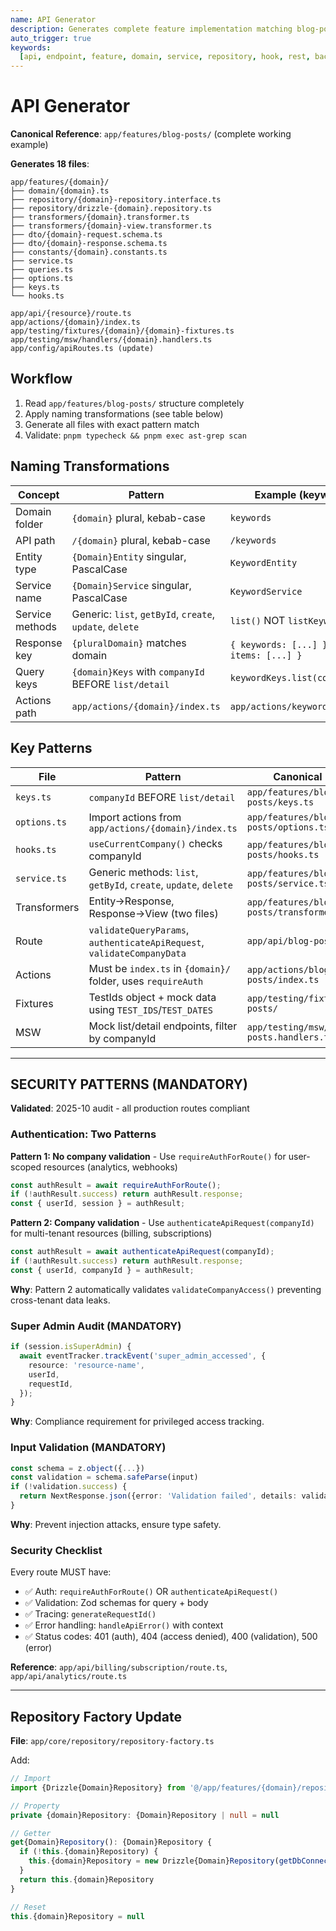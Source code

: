 ```yaml
---
name: API Generator
description: Generates complete feature implementation matching blog-posts architecture - domain, service, repository, transformers, DTOs, hooks, actions, MSW
auto_trigger: true
keywords:
  [api, endpoint, feature, domain, service, repository, hook, rest, backend, create endpoint]
---
```


# API Generator

**Canonical Reference**: `app/features/blog-posts/` (complete working example)

**Generates 18 files**:

```
app/features/{domain}/
├── domain/{domain}.ts
├── repository/{domain}-repository.interface.ts
├── repository/drizzle-{domain}.repository.ts
├── transformers/{domain}.transformer.ts
├── transformers/{domain}-view.transformer.ts
├── dto/{domain}-request.schema.ts
├── dto/{domain}-response.schema.ts
├── constants/{domain}.constants.ts
├── service.ts
├── queries.ts
├── options.ts
├── keys.ts
└── hooks.ts

app/api/{resource}/route.ts
app/actions/{domain}/index.ts
app/testing/fixtures/{domain}/{domain}-fixtures.ts
app/testing/msw/handlers/{domain}.handlers.ts
app/config/apiRoutes.ts (update)
```

## Workflow

1. Read `app/features/blog-posts/` structure completely
2. Apply naming transformations (see table below)
3. Generate all files with exact pattern match
4. Validate: `pnpm typecheck && pnpm exec ast-grep scan`

## Naming Transformations

| Concept         | Pattern                                                  | Example (keywords)                           |
| --------------- | -------------------------------------------------------- | -------------------------------------------- |
| Domain folder   | `{domain}` plural, kebab-case                            | `keywords`                                   |
| API path        | `/{domain}` plural, kebab-case                           | `/keywords`                                  |
| Entity type     | `{Domain}Entity` singular, PascalCase                    | `KeywordEntity`                              |
| Service name    | `{Domain}Service` singular, PascalCase                   | `KeywordService`                             |
| Service methods | Generic: `list`, `getById`, `create`, `update`, `delete` | `list()` NOT `listKeywords()`                |
| Response key    | `{pluralDomain}` matches domain                          | `{ keywords: [...] }` NOT `{ items: [...] }` |
| Query keys      | `{domain}Keys` with `companyId` BEFORE `list/detail`     | `keywordKeys.list(companyId)`                |
| Actions path    | `app/actions/{domain}/index.ts`                          | `app/actions/keywords/index.ts`              |

## Key Patterns

| File         | Pattern                                                                | Canonical Reference                               |
| ------------ | ---------------------------------------------------------------------- | ------------------------------------------------- |
| `keys.ts`    | `companyId` BEFORE `list/detail`                                       | `app/features/blog-posts/keys.ts`                 |
| `options.ts` | Import actions from `app/actions/{domain}/index.ts`                    | `app/features/blog-posts/options.ts`              |
| `hooks.ts`   | `useCurrentCompany()` checks companyId                                 | `app/features/blog-posts/hooks.ts`                |
| `service.ts` | Generic methods: `list`, `getById`, `create`, `update`, `delete`       | `app/features/blog-posts/service.ts`              |
| Transformers | Entity→Response, Response→View (two files)                             | `app/features/blog-posts/transformers/`           |
| Route        | `validateQueryParams`, `authenticateApiRequest`, `validateCompanyData` | `app/api/blog-posts/route.ts`                     |
| Actions      | Must be `index.ts` in `{domain}/` folder, uses `requireAuth`           | `app/actions/blog-posts/index.ts`                 |
| Fixtures     | TestIds object + mock data using `TEST_IDS`/`TEST_DATES`               | `app/testing/fixtures/blog-posts/`                |
| MSW          | Mock list/detail endpoints, filter by companyId                        | `app/testing/msw/handlers/blog-posts.handlers.ts` |

---

## SECURITY PATTERNS (MANDATORY)

**Validated**: 2025-10 audit - all production routes compliant

### Authentication: Two Patterns

**Pattern 1: No company validation** - Use `requireAuthForRoute()` for user-scoped resources (analytics, webhooks)

```typescript
const authResult = await requireAuthForRoute();
if (!authResult.success) return authResult.response;
const { userId, session } = authResult;
```

**Pattern 2: Company validation** - Use `authenticateApiRequest(companyId)` for multi-tenant resources (billing, subscriptions)

```typescript
const authResult = await authenticateApiRequest(companyId);
if (!authResult.success) return authResult.response;
const { userId, companyId } = authResult;
```

**Why**: Pattern 2 automatically validates `validateCompanyAccess()` preventing cross-tenant data leaks.

### Super Admin Audit (MANDATORY)

```typescript
if (session.isSuperAdmin) {
  await eventTracker.trackEvent('super_admin_accessed', {
    resource: 'resource-name',
    userId,
    requestId,
  });
}
```

**Why**: Compliance requirement for privileged access tracking.

### Input Validation (MANDATORY)

```typescript
const schema = z.object({...})
const validation = schema.safeParse(input)
if (!validation.success) {
  return NextResponse.json({error: 'Validation failed', details: validation.error.format()}, {status: 400})
}
```

**Why**: Prevent injection attacks, ensure type safety.

### Security Checklist

Every route MUST have:

- ✅ Auth: `requireAuthForRoute()` OR `authenticateApiRequest()`
- ✅ Validation: Zod schemas for query + body
- ✅ Tracing: `generateRequestId()`
- ✅ Error handling: `handleApiError()` with context
- ✅ Status codes: 401 (auth), 404 (access denied), 400 (validation), 500 (error)

**Reference**: `app/api/billing/subscription/route.ts`, `app/api/analytics/route.ts`

---

## Repository Factory Update

**File**: `app/core/repository/repository-factory.ts`

Add:

```typescript
// Import
import {Drizzle{Domain}Repository} from '@/app/features/{domain}/repository/drizzle-{domain}.repository'

// Property
private {domain}Repository: {Domain}Repository | null = null

// Getter
get{Domain}Repository(): {Domain}Repository {
  if (!this.{domain}Repository) {
    this.{domain}Repository = new Drizzle{Domain}Repository(getDbConnection())
  }
  return this.{domain}Repository
}

// Reset
this.{domain}Repository = null
```
